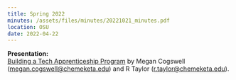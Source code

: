 ```yaml
---
title: Spring 2022
minutes: /assets/files/minutes/20221021_minutes.pdf
location: OSU
date: 2022-04-22
---
```


**Presentation:**  
[Building a Tech Apprenticeship Program](/assets/files/2022/Tech_Apprenticeship.pdf)
by Megan Cogswell (megan.cogswell@chemeketa.edu) and R Taylor (r.taylor@chemeketa.edu).
